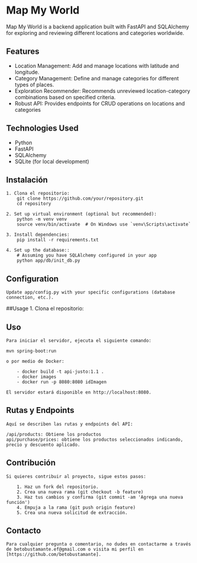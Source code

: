 # Map My World

Map My World is a backend application built with FastAPI and SQLAlchemy for exploring and reviewing different locations and categories worldwide.

## Features

- Location Management: Add and manage locations with latitude and longitude.
- Category Management: Define and manage categories for different types of places.
- Exploration Recommender: Recommends unreviewed location-category combinations based on specified criteria.
- Robust API: Provides endpoints for CRUD operations on locations and categories

## Technologies Used
- Python
- FastAPI
- SQLAlchemy
- SQLite (for local development)

## Instalación

    1. Clona el repositorio:    
        git clone https://github.com/your/repository.git
        cd repository

    2. Set up virtual environment (optional but recommended):
        python -m venv venv
        source venv/bin/activate  # On Windows use `venv\Scripts\activate`

    3. Install dependencies:
        pip install -r requirements.txt

    4. Set up the database::
        # Assuming you have SQLAlchemy configured in your app
        python app/db/init_db.py

## Configuration
    Update app/config.py with your specific configurations (database connection, etc.).

##Usage
    1. Clona el repositorio:
    
        
        

## Uso
    Para iniciar el servidor, ejecuta el siguiente comando:

    mvn spring-boot:run    

    o por medio de Docker: 
    
        - docker build -t api-justo:1.1 .
        - docker images
        - docker run -p 8080:8080 idImagen

    El servidor estará disponible en http://localhost:8080.

## Rutas y Endpoints
    Aquí se describen las rutas y endpoints del API:

    /api/products: Obtiene los productos
    api/purchase/prices: obtiene los productos seleccionados indicando, precio y descuento aplicado. 

## Contribución
    Si quieres contribuir al proyecto, sigue estos pasos:

        1. Haz un fork del repositorio.
        2. Crea una nueva rama (git checkout -b feature)
        3. Haz tus cambios y confirma (git commit -am 'Agrega una nueva función')
        4. Empuja a la rama (git push origin feature)
        5. Crea una nueva solicitud de extracción.

## Contacto
    Para cualquier pregunta o comentario, no dudes en contactarme a través de betobustamante.ef@gmail.com o visita mi perfil en [https://github.com/betobustamante].
